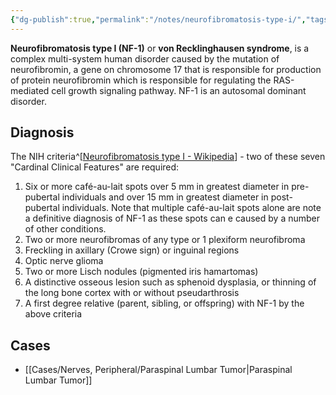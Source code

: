 ```yaml
---
{"dg-publish":true,"permalink":"/notes/neurofibromatosis-type-i/","tags":["NF1"],"created":"2023-04-24T21:31:51.000-05:00","updated":"2023-05-11T20:32:05.461-05:00"}
---
```



**Neurofibromatosis type I (NF-1)** or **von Recklinghausen syndrome**, is a complex multi-system human disorder caused by the mutation of neurofibromin, a gene on chromosome 17 that is responsible for production of protein neurofibromin which is responsible for regulating the RAS-mediated cell growth signaling pathway. NF-1 is an autosomal dominant disorder. 

## Diagnosis
The NIH criteria^[[Neurofibromatosis type I - Wikipedia](https://en.wikipedia.org/wiki/Neurofibromatosis_type_I#Post-natal_testing)] - two of these seven "Cardinal Clinical Features" are required:
1. Six or more café-au-lait spots over 5 mm in greatest diameter in pre-pubertal individuals and over 15 mm in greatest diameter in post-pubertal individuals. Note that multiple café-au-lait spots alone are note a definitive diagnosis of NF-1 as these spots can e caused by a number of other conditions.
2. Two or more neurofibromas of any type or 1 plexiform neurofibroma
3. Freckling in axillary (Crowe sign) or inguinal regions
4. Optic nerve glioma
5. Two or more Lisch nodules (pigmented iris hamartomas)
6. A distinctive osseous lesion such as sphenoid dysplasia, or thinning of the long bone cortex with or without pseudarthrosis
7. A first degree relative (parent, sibling, or offspring) with NF-1 by the above criteria

## Cases
- [[Cases/Nerves, Peripheral/Paraspinal Lumbar Tumor\|Paraspinal Lumbar Tumor]]